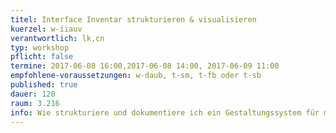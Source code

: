 ```yaml
---
titel: Interface Inventar strukturieren & visualisieren
kuerzel: w-iiauv
verantwortlich: lk,cn
typ: workshop
pflicht: false
termine: 2017-06-08 16:00,2017-06-08 14:00, 2017-06-09 11:00
empfohlene-voraussetzungen: w-daub, t-sm, t-fb oder t-sb
published: true
dauer: 120
raum: 3.216
info: Wie strukturiere und dokumentiere ich ein Gestaltungssystem für mich, mein Team und andere?
---
```


